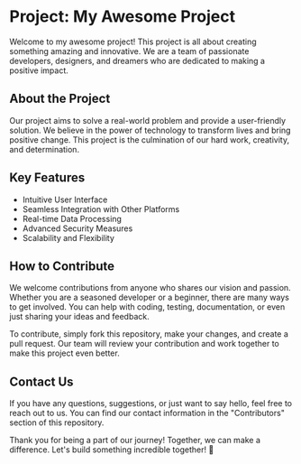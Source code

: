# Project: My Awesome Project

Welcome to my awesome project! This project is all about creating something amazing and innovative. We are a team of passionate developers, designers, and dreamers who are dedicated to making a positive impact.

## About the Project

Our project aims to solve a real-world problem and provide a user-friendly solution. We believe in the power of technology to transform lives and bring positive change. This project is the culmination of our hard work, creativity, and determination.

## Key Features

- Intuitive User Interface
- Seamless Integration with Other Platforms
- Real-time Data Processing
- Advanced Security Measures
- Scalability and Flexibility

## How to Contribute

We welcome contributions from anyone who shares our vision and passion. Whether you are a seasoned developer or a beginner, there are many ways to get involved. You can help with coding, testing, documentation, or even just sharing your ideas and feedback.

To contribute, simply fork this repository, make your changes, and create a pull request. Our team will review your contribution and work together to make this project even better.

## Contact Us

If you have any questions, suggestions, or just want to say hello, feel free to reach out to us. You can find our contact information in the "Contributors" section of this repository.

Thank you for being a part of our journey! Together, we can make a difference. Let's build something incredible together! 🚀

